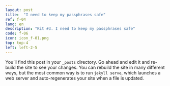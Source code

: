 ```yaml
---
layout: post
title:  "I need to keep my passphrases safe"
ref: f-04
lang: en
description: "Kit #3. I need to keep my passphrases safe"
code: f-06
icon: icon_f-01.png
top: top-4
left: left-2-5
---
```

You’ll find this post in your `_posts` directory. Go ahead and edit it and re-build the site to see your changes. You can rebuild the site in many different ways, but the most common way is to run `jekyll serve`, which launches a web server and auto-regenerates your site when a file is updated.